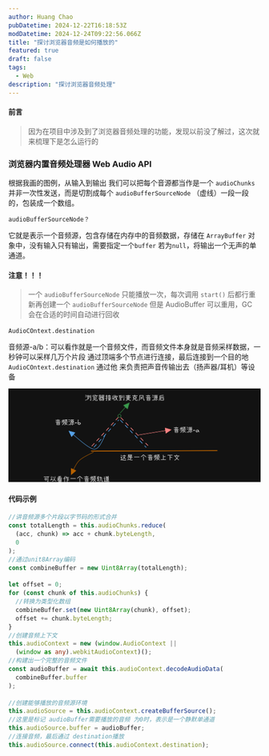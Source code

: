 ```yaml
---
author: Huang Chao
pubDatetime: 2024-12-22T16:18:53Z
modDatetime: 2024-12-24T09:22:56.066Z
title: "探讨浏览器音频是如何播放的"
featured: true
draft: false
tags:
  - Web
description: "探讨浏览器音频处理"
---
```


#### 前言

> 因为在项目中涉及到了浏览器音频处理的功能，发现以前没了解过，这次就来梳理下是怎么运行的

### 浏览器内置音频处理器 Web Audio API

根据我画的图例，从输入到输出 我们可以把每个音源都当作是一个 `audioChunks` 并非一次性发送，而是切割成每个
`audioBufferSourceNode` （虚线）一段一段的，包装成一个数组。

`audioBufferSourceNode？`

它就是表示一个音频源，包含存储在内存中的音频数据，存储在 `ArrayBuffer` 对象中，没有输入只有输出，需要指定一个`buffer`
若为`null`，将输出一个无声的单通道。

#### 注意！！！

> 一个 `audioBufferSourceNode` 只能播放一次，每次调用 `start()` 后都行重新再创建一个 `audioBufferSourceNode`
> 但是 AudioBuffer 可以重用，GC 会在合适的时间自动进行回收

`AudioCOntext.destination`

音频源-a/b：可以看作就是一个音频文件，而音频文件本身就是音频采样数据，一秒钟可以采样几万个片段
通过顶端多个节点进行连接，最后连接到一个目的地 `AudioCOntext.destination` 通过他
来负责把声音传输出去（扬声器/耳机）等设备

![zjh.png](../../assets/images/audio_01.png)

#### 代码示例

```ts
//讲音频源多个片段以字节码的形式合并
const totalLength = this.audioChunks.reduce(
  (acc, chunk) => acc + chunk.byteLength,
  0
);
//通过unit8Array编码
const combineBuffer = new Uint8Array(totalLength);

let offset = 0;
for (const chunk of this.audioChunks) {
  //转换为类型化数组
  combineBuffer.set(new Uint8Array(chunk), offset);
  offset += chunk.byteLength;
}
//创建音频上下文
this.audioContext = new (window.AudioContext ||
  (window as any).webkitAudioContext)();
//构建出一个完整的音频文件
const audioBuffer = await this.audioContext.decodeAudioData(
  combineBuffer.buffer
);

//创建能够播放的音频源环境
this.audioSource = this.audioContext.createBufferSource();
//这里是标记 audioBuffer需要播放的音频 为0时，表示是一个静默单通道
this.audioSource.buffer = audioBuffer;
//连接音频，最后通过 destination播放
this.audioSource.connect(this.audioContext.destination);
```
